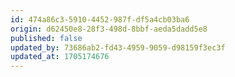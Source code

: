 ```yaml
---
id: 474a86c3-5910-4452-987f-df5a4cb03ba6
origin: d62450e8-28f3-498d-8bbf-aeda5dadd5e8
published: false
updated_by: 73686ab2-fd43-4959-9059-d98159f3ec3f
updated_at: 1705174676
---
```

